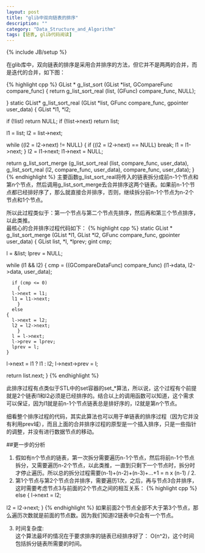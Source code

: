 ```yaml
---
layout: post
title: "glib中双向链表的排序"
description: ""
category: "Data_Structure_and_Algorithm"
tags: [链表, glib代码阅读]
---
```

{% include JB/setup %}

在glib库中，双向链表的排序是采用合并排序的方法，但它并不是两两的合并，而是迭代的合并，如下图：


{% highlight cpp %}
GList *
g_list_sort (GList        *list,
	     GCompareFunc  compare_func)
{
  return g_list_sort_real (list, (GFunc) compare_func, NULL);
			    
}
static GList* 
g_list_sort_real (GList    *list,
		  GFunc     compare_func,
		  gpointer  user_data)
{
  GList *l1, *l2;
  
  if (!list) 
    return NULL;
  if (!list->next) 
    return list;
  
  l1 = list; 
  l2 = list->next;


  while ((l2 = l2->next) != NULL)
    {
      if ((l2 = l2->next) == NULL) 
	break;
      l1 = l1->next;
    }
  l2 = l1->next; 
  l1->next = NULL; 


  return g_list_sort_merge (g_list_sort_real (list, compare_func, user_data),
			    g_list_sort_real (l2, compare_func, user_data),
			    compare_func,
			    user_data);
}{% endhighlight %}
主要函数g_list_sort_real将传入的链表拆分成前n-1个节点和第n个节点，然后调用g_list_sort_merge去合并排序这两个链表。如果前n-1个节点都已经排好序了，那么就直接合并排序，否则，继续拆分前n-1个节点为n-2个节点和1个节点。

所以此过程类似于：第一个节点与第二个节点先排序，然后再和第三个节点排序，以此类推。  
最核心的合并排序过程代码如下：
{% highlight cpp %}
static GList *
g_list_sort_merge (GList     *l1, 
		   GList     *l2,
		   GFunc     compare_func,
		   gpointer  user_data)
{
  GList list, *l, *lprev;
  gint cmp;


  l = &list; 
  lprev = NULL;


  while (l1 && l2)
    {
      cmp = ((GCompareDataFunc) compare_func) (l1->data, l2->data, user_data);


      if (cmp <= 0)
        {
	  l->next = l1;
	  l1 = l1->next;
        } 
      else 
	{
	  l->next = l2;
	  l2 = l2->next;
        }
      l = l->next;
      l->prev = lprev; 
      lprev = l;
    }
  l->next = l1 ? l1 : l2;
  l->next->prev = l;


  return list.next;
}
{% endhighlight %}

此排序过程有点类似于STL中的set容器的set_\*算法，所以说，这个过程有个前提就是2个链表l1和l2必须是已经排序的。结合以上的调用函数可以知道，这个需求可以保证，因为l1就是前n-1个节点链表总是排好序的，l2就是第n个节点。

细看整个排序过程的代码，其实此算法也可以用于单链表的排序过程（因为它并没有利用prev域），而且上面的合并排序过程的原型是一个插入排序，只是一些指针的调整，并没有进行数据节点的移动。

##更一步的分析
1. 假如有n个节点的链表，第一次拆分需要遍历n-1个节点，然后将前n-1个节点拆分，又需要遍历n-2个节点，以此类推，一直到只剩下一个节点时，拆分时才停止遍历。所以总的拆分过程需要(n-1)+(n-2)+(n-3)+...+1 = n x (n-1) / 2.  
2. 第1个节点与第2个节点合并排序，需要遍历1次，之后，再与节点3合并排序，这时需要考虑节点3与前面的2个节点之间的相互关系：
{% highlight cpp %}
else 
{
  l->next = l2;

  l2 = l2->next;
}
{% endhighlight %}
如果前面2个节点全部不大于第3个节点，那么遍历次数就是前面的节点数。因为我们知道l2链表中只会有一个节点。

3. 时间复杂度:  
这个算法最坏的情况在于要求排序的链表已经排序好了： O(n^2)，这个时间包括拆分链表所需要的时间。